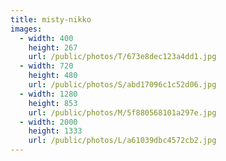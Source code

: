 ```yaml
---
title: misty-nikko
images:
  - width: 400
    height: 267
    url: /public/photos/T/673e8dec123a4dd1.jpg
  - width: 720
    height: 480
    url: /public/photos/S/abd17096c1c52d06.jpg
  - width: 1280
    height: 853
    url: /public/photos/M/5f880568101a297e.jpg
  - width: 2000
    height: 1333
    url: /public/photos/L/a61039dbc4572cb2.jpg
---
```

